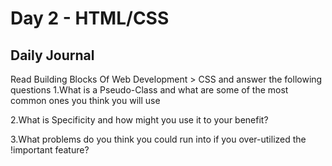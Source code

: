 # Day 2 - HTML/CSS

## Daily Journal

Read Building Blocks Of Web Development > CSS and answer the following questions
1.What is a Pseudo-Class and what are some of the most common ones you think you will use

2.What is Specificity and how might you use it to your benefit?

3.What problems do you think you could run into if you over-utilized the !important feature?